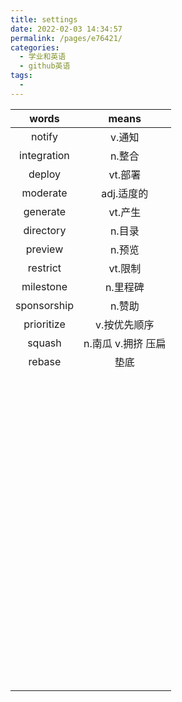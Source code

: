 ```yaml
---
title: settings
date: 2022-02-03 14:34:57
permalink: /pages/e76421/
categories:
  - 学业和英语
  - github英语
tags:
  - 
---
```

|    words    |       means        |
| :---------: | :----------------: |
|   notify    |       v.通知       |
| integration |       n.整合       |
|   deploy    |      vt.部署       |
|  moderate   |     adj.适度的     |
|  generate   |      vt.产生       |
|  directory  |       n.目录       |
|   preview   |       n.预览       |
|  restrict   |      vt.限制       |
|  milestone  |      n.里程碑      |
| sponsorship |       n.赞助       |
| prioritize  |    v.按优先顺序    |
|   squash    | n.南瓜 v.拥挤 压扁 |
|   rebase    |        垫底        |
|             |                    |
|             |                    |
|             |                    |
|             |                    |
|             |                    |
|             |                    |
|             |                    |
|             |                    |
|             |                    |
|             |                    |
|             |                    |
|             |                    |
|             |                    |
|             |                    |
|             |                    |
|             |                    |
|             |                    |
|             |                    |
|             |                    |
|             |                    |
|             |                    |
|             |                    |
|             |                    |
|             |                    |
|             |                    |
|             |                    |
|             |                    |
|             |                    |
|             |                    |
|             |                    |
|             |                    |
|             |                    |
|             |                    |
|             |                    |
|             |                    |
|             |                    |
|             |                    |
|             |                    |
|             |                    |
|             |                    |
|             |                    |
|             |                    |
|             |                    |
|             |                    |
|             |                    |
|             |                    |
|             |                    |
|             |                    |
|             |                    |
|             |                    |
|             |                    |
|             |                    |
|             |                    |
|             |                    |
|             |                    |
|             |                    |
|             |                    |
|             |                    |
|             |                    |
|             |                    |
|             |                    |
|             |                    |
|             |                    |
|             |                    |
|             |                    |
|             |                    |
|             |                    |
|             |                    |
|             |                    |
|             |                    |
|             |                    |
|             |                    |
|             |                    |
|             |                    |
|             |                    |
|             |                    |
|             |                    |
|             |                    |
|             |                    |
|             |                    |
|             |                    |
|             |                    |
|             |                    |
|             |                    |
|             |                    |


